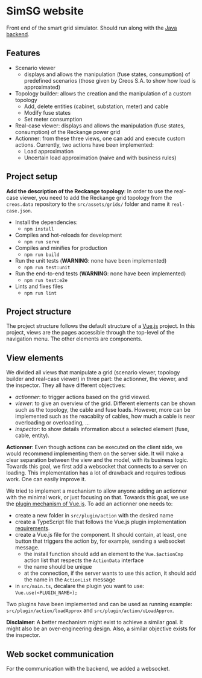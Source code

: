 # SimSG website

Front end of the smart grid simulator. Should run along with the [Java backend](https://github.com/ul-snt-serval/creos.simSG.api).

## Features

- Scenario viewer
  - displays and allows the manipulation (fuse states, consumption) of predefined scenarios (those given by Creos S.A. to show how load is approximated)
- Topology builder: allows the creation and the manipulation of a custom topology
  - Add, delete entities (cabinet, substation, meter) and cable
  - Modify fuse states
  - Set meter consumption
- Real-case viewer: displays and allows the manipulation (fuse states, consumption) of the Reckange power grid
- Actionner: from these three views, one can add and execute custom actions. Currently, two actions have been implemented:
  - Load approximation
  - Uncertain load approximation (naive and with business rules)


## Project setup

**Add the description of the Reckange topology**: In order to use the real-case viewer, you need to add the Reckange grid topology from the `creos.data` repository to the `src/assets/grids/` folder and name it `real-case.json`. 

- Install the dependencies:
    - `npm install`
- Compiles and hot-reloads for development
    - `npm run serve`
- Compiles and minifies for production
    - `npm run build`
- Run the unit tests (**WARNING**: none have been implemented)
    - `npm run test:unit`
- Run the end-to-end tests (**WARNING**: none have been implemented)
    - `npm run test:e2e`
- Lints and fixes files
    - `npm run lint`
    
## Project structure

The project structure follows the default structure of a [Vue.js](https://vuejs.org/) project. In this project, views are the pages accessible through the top-level of the navigation menu. The other elements are components.

## View elements

We divided all views that manipulate a grid (scenario viewer, topology builder and real-case viewer) in three part: the actionner, the viewer, and the inspector. 
They all have different objectives:

- *actionner*: to trigger actions based on the grid viewed.
- *viewer*: to give an overview of the grid. Different elements can be shown such as the topology, the cable and fuse loads. However, more can be implemented such as the reacabiity of cables, how much a cable is near overloading or overloading, ...
- *inspector*: to show details information about a selected element (fuse, cable, entity).  

**Actionner**: Even though actions can be executed on the client side, we would recommend implementing them on the server side. 
It will make a clear separation between the view and the model, with its business logic. 
Towards this goal, we first add a websocket that connects to a server on loading.
This implementation has a lot of drawback and requires tedious work.
One can easily improve it.

We tried to implement a mechanism to allow anyone adding an actionner with the minimal work, or just focusing on that.
Towards this goal, we use the [plugin mechanism of Vue.js](https://v3.vuejs.org/guide/plugins.html).
To add an actionner one needs to:

- create a new folder in `src/plugin/action` with the desired name
- create a TypeScript file that follows the Vue.js plugin implementation [requirements](https://v3.vuejs.org/guide/plugins.html). 
- create a Vue.js file for the component. It should contain, at least, one button that triggers the action by, for example, sending a websocket message.
    - the install function should add an element to the `Vue.$actionCmp` action list that respects the `ActionData` interface
    - the name should be unique
    - at the connection, if the server wants to use this action, it should add the name in the `ActionList` message
- in `src/main.ts`, decalare the plugin you want to use: `Vue.use(<PLUGIN_NAME>);`

Two plugins have been implemented and can be used as running example: `src/plugin/action/loadApprox` and `src/plugin/action/uLoadApprox`.

**Disclaimer**: A better mechanism might exist to achieve a similar goal. It might also be an over-engineering design. Also, a similar objective exists for the inspector.

## Web socket communication

For the communication with the backend, we added a websocket.
